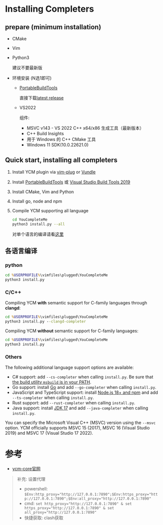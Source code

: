 # Installing Completers

## prepare (minimum installation)

- CMake

- Vim

- Python3

   建议不要最新版

- 环境安装 (N选1即可)

   - [PortableBuildTools](https://github.com/Data-Oriented-House/PortableBuildTools)

      直接下载[latest release](https://github.com/Data-Oriented-House/PortableBuildTools/releases/latest/download/PortableBuildTools.exe)

   - VS2022

      组件:

      - MSVC v143 - VS 2022 C++ x64/x86 生成工具（最新版本）
      - C++ Build Insights
      - 用于 Windows 的 C++ CMake 工具
      - Windows 11 SDK(10.0.22621.0)

## Quick start, installing all completers

1. Install YCM plugin via [vim-plug](https://github.com/junegunn/vim-plug) or [Vundle](https://github.com/VundleVim/Vundle.vim#about)
2. Install [PortableBuildTools](https://github.com/Data-Oriented-House/PortableBuildTools/releases/latest/download/PortableBuildTools.exe) 或 [Visual Studio Build Tools 2019](https://visualstudio.microsoft.com/thank-you-downloading-visual-studio/?sku=BuildTools&rel=16)
3. Install CMake, Vim and Python
4. Install go, node and npm
5. Compile YCM supporting all language

   ```bash
   cd YouCompleteMe
   python3 install.py --all
   ```

   对单个语言的编译请看[这里](#各语言编译)

## 各语言编译

### python

```bat
cd %USERPROFILE%\vimfiles\plugged\YouCompleteMe
python3 install.py
```

### C/C++

Compiling YCM **with** semantic support for C-family languages through **clangd**:

```bat
cd %USERPROFILE%\vimfiles\plugged\YouCompleteMe
python3 install.py --clangd-completer
```

Compiling YCM **without** semantic support for C-family languages:

```bat
cd %USERPROFILE%\vimfiles\plugged\YouCompleteMe
python3 install.py
```

### Others

The following additional language support options are available:

- C# support: add `--cs-completer` when calling `install.py`. Be sure that [the build utility `msbuild` is in your PATH](https://stackoverflow.com/questions/6319274/how-do-i-run-msbuild-from-the-command-line-using-windows-sdk-7-1).
- Go support: install [Go](https://golang.org/doc/install) and add `--go-completer` when calling `install.py`.
- JavaScript and TypeScript support: install [Node.js 18+ and npm](https://docs.npmjs.com/getting-started/installing-node#1-install-nodejs--npm) and add `--ts-completer` when calling `install.py`.
- Rust support: add `--rust-completer` when calling `install.py`.
- Java support: install [JDK 17](https://adoptium.net/en-GB/temurin/releases) and add `--java-completer` when calling `install.py`.

You can specify the Microsoft Visual C++ (MSVC) version using the `--msvc` option. YCM officially supports MSVC 15 (2017), MSVC 16 (Visual Studio 2019) and MSVC 17 (Visual Studio 17 2022).

# 参考

- [ycm-core官网](https://github.com/ycm-core/YouCompleteMe?tab=readme-ov-file#lsp-configuration)

> 补充: 设置代理
> - powershell: `$Env:http_proxy="http://127.0.0.1:7890";$Env:https_proxy="http://127.0.0.1:7890";$Env:all_proxy="http://127.0.0.1:7890"`
> - cmd: `set http_proxy="http://127.0.0.1:7890" & set https_proxy="http://127.0.0.1:7890" & set all_proxy="http://127.0.0.1:7890"`
> - 快捷获取: clash获取
